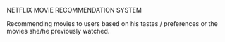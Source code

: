 NETFLIX MOVIE RECOMMENDATION SYSTEM

Recommending movies to users based on his tastes / preferences or the movies she/he previously watched.
